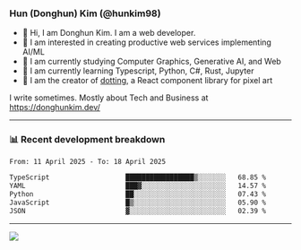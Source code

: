 ### Hun (Donghun) Kim (@hunkim98)

- 👋 Hi, I am Donghun Kim. I am a web developer. 
- 🤔 I am interested in creating productive web services implementing AI/ML
- 🔭 I am currently studying Computer Graphics, Generative AI, and Web 
- 🌱 I am currently learning Typescript, Python, C#, Rust, Jupyter
- 🎨 I am the creator of [dotting](https://github.com/hunkim98/dotting), a React component library for pixel art

I write sometimes. Mostly about Tech and Business at https://donghunkim.dev/

---
### 📊 Recent development breakdown
<!--START_SECTION:waka-->

```txt
From: 11 April 2025 - To: 18 April 2025

TypeScript                   █████████████████▒░░░░░░░   68.85 %
YAML                         ███▓░░░░░░░░░░░░░░░░░░░░░   14.57 %
Python                       ██░░░░░░░░░░░░░░░░░░░░░░░   07.43 %
JavaScript                   █▒░░░░░░░░░░░░░░░░░░░░░░░   05.90 %
JSON                         ▓░░░░░░░░░░░░░░░░░░░░░░░░   02.39 %
```

<!--END_SECTION:waka-->
---

<!-- <div align='center'> -->
  <img align="center" src="https://github-readme-stats.vercel.app/api?username=hunkim98&theme=dark&show_icons=true"/>
<!-- </div> -->
<!--
**hunkim98/hunkim98** is a ✨ _special_ ✨ repository because its `README.md` (this file) appears on your GitHub profile.

Here are some ideas to get you started:

- 🔭 I’m currently working on ...
- 🌱 I’m currently learning ...
- 👯 I’m looking to collaborate on ...
- 🤔 I’m looking for help with ...
- 💬 Ask me about ...
- 📫 How to reach me: ...
- 😄 Pronouns: ...
- ⚡ Fun fact: ...
-->

